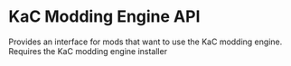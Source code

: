 ﻿# KaC Modding Engine API

Provides an interface for mods that want to use the KaC modding engine. Requires the KaC modding engine installer